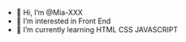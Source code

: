 - 👋 Hi, I’m @Mia-XXX
- 👀 I’m interested in Front End
- 🌱 I’m currently learning HTML CSS JAVASCRIPT


<!---
Mia-XXX/Mia-XXX is a ✨ special ✨ repository because its `README.md` (this file) appears on your GitHub profile.
You can click the Preview link to take a look at your changes.
--->
